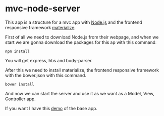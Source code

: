 # mvc-node-server

This app is a structure for a mvc app with [Node.js](https://nodejs.org/es/ "Node.js") and the frontend responsive framework [materialize](http://www.materializecss.com "materialize").


First of all we need to download Node.js from their webpage, and when we start we are gonna download the packages for this ap with this command:

`npm install`

You will get express, hbs and body-parser.

After this we need to install materialize, the frontend responsive framework with the bower.json with this command.

`bower install`

And now we can start the server and use it as we want as a Model, View, Controller app.

If you want I have this [demo](https://mvc-node-server.herokuapp.com/ "demo") of the base app.
